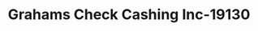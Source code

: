 ---
f_zip-code: 1060
f_state-code: MA
title: Grahams Check Cashing Inc-19130
f_phone: 413-584-4024
f_city-only: Northampton
f_address: 287 Pleasant Street Northampton
f_location-unique-id: '19130'
slug: grahams-check-cashing-inc-19130
updated-on: '2024-05-30T13:46:58.046Z'
created-on: '2024-05-30T13:36:59.803Z'
published-on: '2024-05-30T13:54:32.469Z'
f_city-state: cms/city/northampton-ma.md
f_company: cms/company/grahams-check-cashing-inc.md
f_state: cms/state/massachusetts.md
layout: '[payday-loan].html'
tags: payday-loan
---